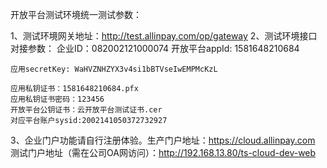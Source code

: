 开放平台测试环境统一测试参数：

1、测试环境网关地址：http://test.allinpay.com/op/gateway
2、测试环境接口对接参数：
	企业ID：082002121000074
	开放平台appId: 1581648210684

	应用secretKey: WaHVZNHZYX3v4si1bBTVseIwEMPMcKzL

	应用私钥证书：1581648210684.pfx
	应用私钥证书密码：123456
	开放平台公钥证书：云开放平台测试证书.cer
	对应平台账户sysid:2002141050372732927

3、企业门户功能请自行注册体验。生产门户地址：https://cloud.allinpay.com   测试门户地址（需在公司OA网访问）：http://192.168.13.80/ts-cloud-dev-web